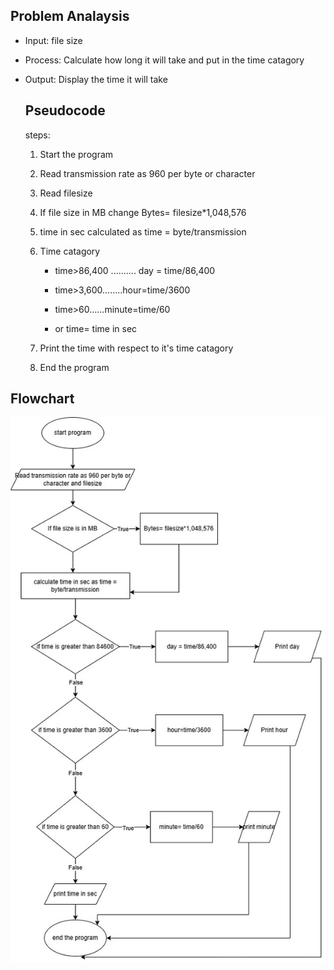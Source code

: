 ## Problem Analaysis

- Input: file size

- Process: Calculate how long it will take and put in the time catagory

- Output: Display the time it will take
  
  ## Pseudocode
  
  steps:
  
  1. Start the program
  
  2. Read transmission rate as 960 per byte or character
  
  3. Read filesize
  
  4. If file size in MB change Bytes= filesize*1,048,576
  
  5. time in sec calculated as time = byte/transmission
  
  6. Time catagory
     
     - time>86,400 .......... day = time/86,400
     
     - time>3,600........hour=time/3600
     
     - time>60......minute=time/60
     
     - or time= time in sec
  
  7. Print the time with respect to it's time catagory
  
  8. End the program

## Flowchart

![image alt](https://github.com/SWEG-2016EC-Batch/Zen/blob/main/ETS1315_Suheil_Ali/howlong1.jpg?raw=true)
